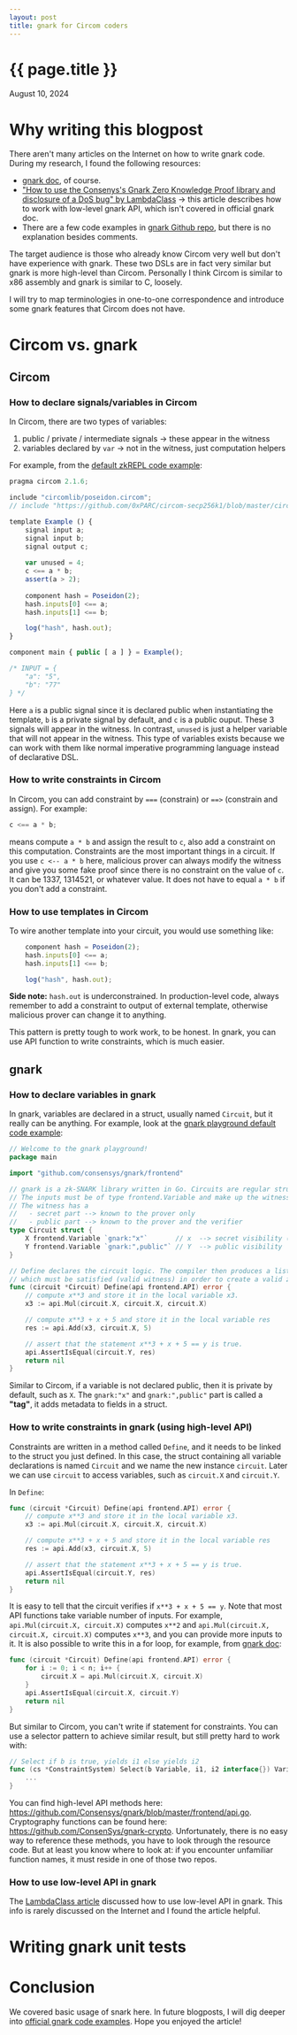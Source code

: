 ```yaml
---
layout: post
title: gnark for Circom coders
---
```


{{ page.title }}
================

<p class="meta">August 10, 2024</p>

# Why writing this blogpost

There aren't many articles on the Internet on how to write gnark code. During my research, I found the following resources:

- [gnark doc](https://docs.gnark.consensys.io/), of course.
- ["How to use the Consenys's Gnark Zero Knowledge Proof library and disclosure of a DoS bug" by LambdaClass](https://blog.lambdaclass.com/how-to-use-the-consenyss-gnark-zero-knowledge-proof-library-and-disclosure-of-a-ddos-bug/) -> this article describes how to work with low-level gnark API, which isn't covered in official gnark doc.
- There are a few code examples in [gnark Github repo](https://github.com/Consensys/gnark/tree/master/examples), but there is no explanation besides comments.

The target audience is those who already know Circom very well but don't have experience with gnark. These two DSLs are in fact very similar but gnark is more high-level than Circom. Personally I think Circom is similar to x86 assembly and gnark is similar to C, loosely.

I will try to map terminologies in one-to-one correspondence and introduce some gnark features that Circom does not have.

# Circom vs. gnark

## Circom

### How to declare signals/variables in Circom

In Circom, there are two types of variables:

1. public / private / intermediate signals -> these appear in the witness
2. variables declared by `var` -> not in the witness, just computation helpers

For example, from the [default zkREPL code example](https://zkrepl.dev/):

```javascript
pragma circom 2.1.6;

include "circomlib/poseidon.circom";
// include "https://github.com/0xPARC/circom-secp256k1/blob/master/circuits/bigint.circom";

template Example () {
    signal input a;
    signal input b;
    signal output c;
    
    var unused = 4;
    c <== a * b;
    assert(a > 2);
    
    component hash = Poseidon(2);
    hash.inputs[0] <== a;
    hash.inputs[1] <== b;

    log("hash", hash.out);
}

component main { public [ a ] } = Example();

/* INPUT = {
    "a": "5",
    "b": "77"
} */
```

Here `a` is a public signal since it is declared public when instantiating the template, `b` is a private signal by default, and `c` is a public ouput. These 3 signals will appear in the witness. In contrast, `unused` is just a helper variable that will not appear in the witness. This type of variables exists because we can work with them like normal imperative programming language instead of declarative DSL.

### How to write constraints in Circom

In Circom, you can add constraint by `===` (constrain) or `==>` (constrain and assign). For example:

```javascript
c <== a * b;
```

means compute `a * b` and assign the result to `c`, also add a constraint on this computation. Constraints are the most important things in a circuit. If you use `c <-- a * b` here, malicious prover can always modify the witness and give you some fake proof since there is no constraint on the value of `c`. It can be 1337, 1314521, or whatever value. It does not have to equal `a * b` if you don't add a constraint.

### How to use templates in Circom

To wire another template into your circuit, you would use something like:

```javascript
    component hash = Poseidon(2);
    hash.inputs[0] <== a;
    hash.inputs[1] <== b;

    log("hash", hash.out);
```

**Side note:** `hash.out` is underconstrained. In production-level code, always remember to add a constraint to output of external template, otherwise malicious prover can change it to anything.

This pattern is pretty tough to work work, to be honest. In gnark, you can use API function to write constraints, which is much easier.

## gnark

### How to declare variables in gnark

In gnark, variables are declared in a struct, usually named `Circuit`, but it really can be anything. For example, look at the [gnark playground default code example](https://play.gnark.io/):

```go
// Welcome to the gnark playground!
package main

import "github.com/consensys/gnark/frontend"

// gnark is a zk-SNARK library written in Go. Circuits are regular structs.
// The inputs must be of type frontend.Variable and make up the witness.
// The witness has a
//   - secret part --> known to the prover only
//   - public part --> known to the prover and the verifier
type Circuit struct {
	X frontend.Variable `gnark:"x"`       // x  --> secret visibility (default)
	Y frontend.Variable `gnark:",public"` // Y  --> public visibility
}

// Define declares the circuit logic. The compiler then produces a list of constraints
// which must be satisfied (valid witness) in order to create a valid zk-SNARK
func (circuit *Circuit) Define(api frontend.API) error {
	// compute x**3 and store it in the local variable x3.
	x3 := api.Mul(circuit.X, circuit.X, circuit.X)

	// compute x**3 + x + 5 and store it in the local variable res
	res := api.Add(x3, circuit.X, 5)

	// assert that the statement x**3 + x + 5 == y is true.
	api.AssertIsEqual(circuit.Y, res)
	return nil
}
```

Similar to Circom, if a variable is not declared public, then it is private by default, such as `X`. The `gnark:"x"` and `gnark:",public"` part is called a **"tag"**, it adds metadata to fields in a struct.

### How to write constraints in gnark (using high-level API)

Constraints are written in a method called `Define`, and it needs to be linked to the struct you just defined. In this case, the struct containing all variable declarations is named `Circuit` and we name the new instance `circuit`. Later we can use `circuit` to access variables, such as `circuit.X` and `circuit.Y`.

In `Define`:

```go
func (circuit *Circuit) Define(api frontend.API) error {
	// compute x**3 and store it in the local variable x3.
	x3 := api.Mul(circuit.X, circuit.X, circuit.X)

	// compute x**3 + x + 5 and store it in the local variable res
	res := api.Add(x3, circuit.X, 5)

	// assert that the statement x**3 + x + 5 == y is true.
	api.AssertIsEqual(circuit.Y, res)
	return nil
}
```

It is easy to tell that the circuit verifies if `x**3 + x + 5 == y`. Note that most API functions take variable number of inputs. For example, `api.Mul(circuit.X, circuit.X)` computes `x**2` and `api.Mul(circuit.X, circuit.X, circuit.X)` computes `x**3`, and you can provide more inputs to it. It is also possible to write this in a for loop, for example, from [gnark doc](https://docs.gnark.consensys.io/HowTo/write/instructions):

```go
func (circuit *Circuit) Define(api frontend.API) error {
    for i := 0; i < n; i++ {
        circuit.X = api.Mul(circuit.X, circuit.X)
    }
    api.AssertIsEqual(circuit.X, circuit.Y)
    return nil
}
```

But similar to Circom, you can't write if statement for constraints. You can use a selector pattern to achieve similar result, but still pretty hard to work with:

```go
// Select if b is true, yields i1 else yields i2
func (cs *ConstraintSystem) Select(b Variable, i1, i2 interface{}) Variable {
    ...
}
```

You can find high-level API methods here: https://github.com/Consensys/gnark/blob/master/frontend/api.go. Cryptography functions can be found here: https://github.com/ConsenSys/gnark-crypto. Unfortunately, there is no easy way to reference these methods, you have to look through the resource code. But at least you know where to look at: if you encounter unfamiliar function names, it must reside in one of those two repos.

### How to use low-level API in gnark

The [LambdaClass article](https://blog.lambdaclass.com/how-to-use-the-consenyss-gnark-zero-knowledge-proof-library-and-disclosure-of-a-ddos-bug/) discussed how to use low-level API in gnark. This info is rarely discussed on the Internet and I found the article helpful.





# Writing gnark unit tests




# Conclusion

We covered basic usage of snark here. In future blogposts, I will dig deeper into [official gnark code examples](https://github.com/Consensys/gnark/tree/master/examples). Hope you enjoyed the article!
